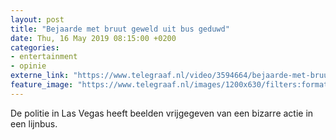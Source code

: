 ```yaml
---
layout: post
title: "Bejaarde met bruut geweld uit bus geduwd"
date: Thu, 16 May 2019 08:15:00 +0200
categories: 
- entertainment 
- opinie 
externe_link: "https://www.telegraaf.nl/video/3594664/bejaarde-met-bruut-geweld-uit-bus-geduwd"
feature_image: "https://www.telegraaf.nl/images/1200x630/filters:format(jpeg):quality(80)/cdn-kiosk-api.telegraaf.nl/68e37e6a-77bd-11e9-b694-0218eaf05005.jpg"
---
```


<p class="intro">De politie in Las Vegas heeft beelden vrijgegeven van een bizarre actie in een lijnbus.</p>
